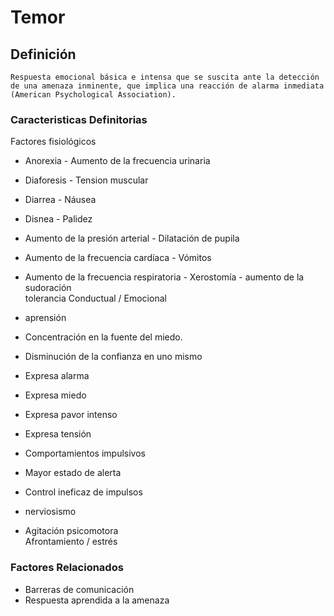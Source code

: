 # Temor
## Definición
	Respuesta emocional básica e intensa que se suscita ante la detección de una amenaza inminente, que implica una reacción de alarma inmediata (American Psychological Association).

### Caracteristicas Definitorias
Factores fisiológicos   
- Anorexia  - Aumento de la frecuencia 
urinaria  
- Diaforesis  - Tension muscular  
- Diarrea  - Náusea  
- Disnea  - Palidez  
- Aumento de la presión arterial  - Dilatación de pupila  
- Aumento de la frecuencia 
cardíaca  - Vómitos  
- Aumento de la frecuencia 
respiratoria  - Xerostomía   - aumento de la sudoración   
tolerancia  Conductual / Emocional   
- aprensión   
- Concentración en la fuente del 
miedo.   
- Disminución de la confianza en 
uno mismo   
- Expresa alarma   
- Expresa miedo   
- Expresa pavor intenso   
 
- Expresa tensión   
- Comportamientos impulsivos   
- Mayor estado de alerta   
- Control ineficaz de impulsos   
- nerviosismo   
- Agitación psicomotora   
 Afrontamiento / estrés

### Factores Relacionados
- Barreras de comunicación   
- Respuesta aprendida a la 
amenaza

